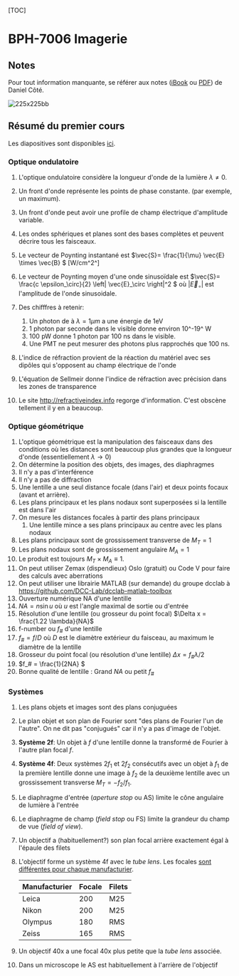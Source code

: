 [TOC]

# BPH-7006 Imagerie

## Notes

Pour tout information manquante, se référer aux notes ([iBook](https://itunes.apple.com/ca/book/optique/id949326768?mt=11) ou [PDF](https://www.dropbox.com/s/ms9onzkg4y4771n/Optique-1.1.9.pdf?dl=0)) de Daniel Côté.

![225x225bb](assets/225x225bb.jpg)

## Résumé du premier cours

Les diapositives sont disponibles [ici](https://www.icloud.com/keynote/0HW4-8BHOf1WDqqQbkVMHjn9Q#BPH-7006_Imagerie).

### Optique ondulatoire

1. L'optique ondulatoire considère la longueur d'onde de la lumière $\lambda \ne 0$.

2. Un front d'onde représente les points de phase constante. (par exemple, un maximum).

3. Un front d'onde peut avoir une profile de champ électrique d'amplitude variable.

4. Les ondes sphériques et planes sont des bases complètes et peuvent décrire tous les faisceaux.

5. Le vecteur de Poynting instantané est $\vec{S}= \frac{1}{\mu} \vec{E} \times \vec{B} $ [W/cm^2^]

6. Le vecteur de Poynting moyen d'une onde sinusoïdale est $\vec{S}= \frac{c \epsilon_\circ}{2} \left| \vec{E}_\circ \right|^2 $ où $\left| \vec{E}_\circ \right|$ est l'amplitude de l'onde sinusoidale.

7. Des chifffres à retenir: 

   1. Un photon de à $\lambda = 1 \mu m$ a une énergie de 1eV
   2. 1 photon par seconde dans le visible donne environ 10^-19^ W
   3. 100 pW donne 1 photon par 100 ns dans le visible.
   4. Une PMT ne peut mesurer des photons plus rapprochés que 100 ns.

8. L'indice de réfraction provient de la réaction du matériel avec ses dipôles qui s'opposent au champ électrique de l'onde

9. L'équation de Sellmeir donne l'indice de réfraction avec précision dans les zones de transparence

10. Le site http://refractiveindex.info regorge d'information. C'est obscène tellement il y en a beaucoup.

### Optique géométrique

1. L'optique géométrique est la manipulation des faisceaux dans des conditions où les distances sont beaucoup plus grandes que la longueur d'onde (essentiellement $\lambda \rightarrow 0$)
  1. On détermine la position des objets, des images, des diaphragmes
  2. Il n'y a pas d'interférence
  3. Il n'y a pas de diffraction
2. Une lentille a une seul distance focale (dans l'air) et deux points focaux (avant et arrière).
3. Les plans principaux et les plans nodaux sont superposées si la lentille est dans l'air
4. On mesure les distances focales à partir des plans principaux
   1. Une lentille mince a ses plans principaux au centre avec les plans nodaux
5. Les plans principaux sont de grossissement transverse de $M_T= 1$
6. Les plans nodaux sont de grossissement angulaire $M_A= 1$
7. Le produit est toujours $M_T \times M_A \equiv 1$.
8. On peut utiliser Zemax (dispendieux) Oslo (gratuit) ou Code V pour faire des calculs avec aberrations
9. On peut utiliser une librairie MATLAB (sur demande) du groupe dcclab à https://github.com/DCC-Lab/dcclab-matlab-toolbox
10. Ouverture numérique NA d'une lentille
  1. $NA = n \sin u$ où $u$ est l'angle maximal de sortie ou d'entrée
  2. Résolution d'une lentille (ou grosseur du point focal) $\Delta x = \frac{1.22 \lambda}{NA}$
11. f-number ou $f_\#$ d'une lentille
   1. $f_\# = f / D$ où $D$ est le diamètre extérieur du faisceau, au maximum le diamètre de la lentille
   2. Grosseur du point focal (ou résolution d'une lentille) $\Delta x = f_\# \lambda/2$
12. $f_\# = \frac{1}{2NA} $
13. Bonne qualité de lentille : Grand $NA$ ou petit $f_\#$

### Systèmes

1. Les plans objets et images sont des plans conjuguées

2. Le plan objet et son plan de Fourier sont "des plans de Fourier l'un de l'autre". On ne dit pas "conjugués" car il n'y a pas d'image de l'objet.

3. **Système 2f**: Un objet à $f$ d'une lentille donne la transformé de Fourier à l'autre plan focal $f$.

4. **Système 4f**: Deux systèmes $2f_1$ et $2f_2$ consécutifs avec un objet à $f_1$ de la première lentille donne une image à $f_2$ de la deuxième lentille avec un grossissement transverse  $M_T = -f_2/f_1$.

5. Le diaphragme d'entrée (*aperture stop* ou AS) limite le cône angulaire de lumière à l'entrée

6. Le diaphragme de champ (*field stop* ou FS) limite la grandeur du champ de vue (*field of view*).

7. Un objectif a (habituellement?) son plan focal arrière exactement égal à l'épaule des filets

8. L'objectif forme un système 4f avec le *tube lens*. Les focales [sont différentes pour chaque manufacturier](https://www.microscopyu.com/microscopy-basics/infinity-optical-systems).

   | Manufacturier | Focale | Filets |
   | ------------- | ------ | ------ |
   | Leica         | 200    | M25    |
   | Nikon         | 200    | M25    |
   | Olympus       | 180    | RMS    |
   | Zeiss         | 165    | RMS    |

9. Un objectif 40x a une focal 40x plus petite que la *tube lens* associée.

10. Dans un microscope le AS est habituellement à l'arrière de l'objectif

